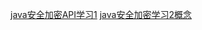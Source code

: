 <a href="https://dcl8261425.github.io/SercurityStudy_mark1.md">java安全加密API学习1</a>
<a href="https://dcl8261425.github.io/SercurityStudy_mark2.html">java安全加密学习2概念</a>
